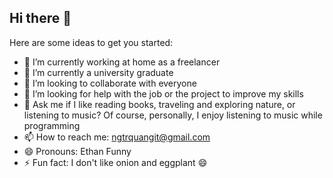 
## Hi there 👋

<!--
**NgTrQuang/NgTrQuang** is a ✨ _special_ ✨ repository because its `README.md` (this file) appears on your GitHub profile.
-->
Here are some ideas to get you started:

- 🔭 I’m currently working at home as a freelancer
- 🌱 I’m currently a university graduate
- 👯 I’m looking to collaborate with everyone
- 🤔 I’m looking for help with the job or the project to improve my skills
- 💬 Ask me if I like reading books, traveling and exploring nature, or listening to music? Of course, personally, I enjoy listening to music while programming
- 📫 How to reach me: ngtrquangit@gmail.com
- 😄 Pronouns: Ethan Funny 
- ⚡ Fun fact: I don't like onion and eggplant 😄


